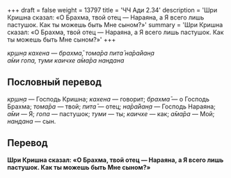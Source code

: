+++
draft = false
weight = 13797
title = 'ЧЧ Ади 2.34'
description = 'Шри Кришна сказал: «О Брахма, твой отец — Нараяна, а Я всего лишь пастушок. Как ты можешь быть Мне сыном?»'
summary = 'Шри Кришна сказал: «О Брахма, твой отец — Нараяна, а Я всего лишь пастушок. Как ты можешь быть Мне сыном?»'
+++

_кр̣шн̣а кахена — брахма̄, тома̄ра пита̄ на̄ра̄йан̣а  
а̄ми гопа, туми каичхе а̄ма̄ра нандана_

## Пословный перевод

_кр̣шн̣а_ — Господь Кришна; _кахена_ — говорит; _брахма̄_ — о Господь Брахма; _тома̄ра_ — твой; _пита̄_ — отец; _на̄ра̄йан̣а_ — Господь Нараяна; _а̄ми_ — Я; _гопа_ — пастушок; _туми_ — ты; _каичхе_ — как; _а̄ма̄ра_ — Мой; _нандана_ — сын.

## Перевод

**Шри Кришна сказал: «О Брахма, твой отец — Нараяна, а Я всего лишь пастушок. Как ты можешь быть Мне сыном?»**
